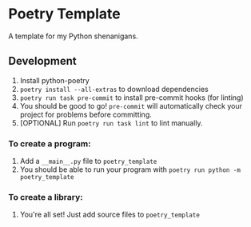 # Poetry Template
A template for my Python shenanigans.

## Development
1. Install python-poetry
2. `poetry install --all-extras` to download dependencies
3. `poetry run task pre-commit` to install pre-commit hooks (for linting)
4. You should be good to go! `pre-commit` will automatically check your project for problems before committing.
5. [OPTIONAL] Run `poetry run task lint` to lint manually.

### To create a program:
1. Add a `__main__.py` file to `poetry_template`
2. You should be able to run your program with `poetry run python -m poetry_template`

### To create a library:
1. You're all set! Just add source files to `poetry_template`
